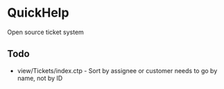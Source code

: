 # QuickHelp

Open source ticket system

## Todo

* view/Tickets/index.ctp - Sort by assignee or customer needs to go by name, not by ID